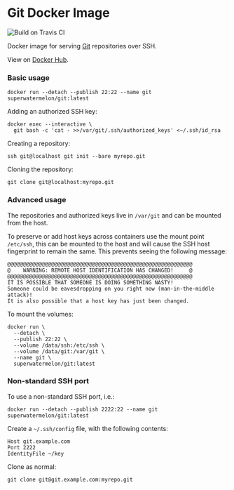 # Git Docker Image

![Build on Travis CI][travis-ci]

Docker image for serving [Git][git-scm] repositories over SSH.

View on [Docker Hub][docker-hub].

### Basic usage

```
docker run --detach --publish 22:22 --name git superwatermelon/git:latest
```

Adding an authorized SSH key:

```
docker exec --interactive \
  git bash -c 'cat - >>/var/git/.ssh/authorized_keys' <~/.ssh/id_rsa
```

Creating a repository:

```
ssh git@localhost git init --bare myrepo.git
```

Cloning the repository:

```
git clone git@localhost:myrepo.git
```

### Advanced usage

The repositories and authorized keys live in `/var/git` and can be mounted
from the host.

To preserve or add host keys across containers use the mount point `/etc/ssh`,
this can be mounted to the host and will cause the SSH host fingerprint to
remain the same. This prevents seeing the following message:

```
@@@@@@@@@@@@@@@@@@@@@@@@@@@@@@@@@@@@@@@@@@@@@@@@@@@@@@@@@@@
@    WARNING: REMOTE HOST IDENTIFICATION HAS CHANGED!     @
@@@@@@@@@@@@@@@@@@@@@@@@@@@@@@@@@@@@@@@@@@@@@@@@@@@@@@@@@@@
IT IS POSSIBLE THAT SOMEONE IS DOING SOMETHING NASTY!
Someone could be eavesdropping on you right now (man-in-the-middle attack)!
It is also possible that a host key has just been changed.
```

To mount the volumes:

```
docker run \
  --detach \
  --publish 22:22 \
  --volume /data/ssh:/etc/ssh \
  --volume /data/git:/var/git \
  --name git \
  superwatermelon/git:latest
```

### Non-standard SSH port

To use a non-standard SSH port, i.e.:

```
docker run --detach --publish 2222:22 --name git superwatermelon/git:latest
```

Create a `~/.ssh/config` file, with the following contents:

```
Host git.example.com
Port 2222
IdentityFile ~/key
```

Clone as normal:

```
git clone git@git.example.com:myrepo.git
```

[travis-ci]: https://travis-ci.org/superwatermelon/docker-git.svg?branch=master
[git-scm]: https://git-scm.com/
[docker-hub]: https://hub.docker.com/r/superwatermelon/fluentd-elasticsearch
